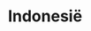 ---
title: "Indonesië"
introtext: "Indonesië, het land met schitterende stranden, meer dan 17.000 eilanden, de allermooiste duik- en snorkel plekken van de wereld, veel dichte regenwouden, meer vulkanen dan je kan tellen en erg uitgebreide flora en fauna. Verder heeft het land zó veel verschillende culturen, dieren, planten en eten waardoor je niet uitgekeken raakt. In dit prachtige land kan je bijvoorbeeld de Borobudur bezoeken op Java, surfen op Bali, snorkelen aan de kust van Lombok, of op hetzelfde eiland de Rinjani beklimmen, Chimpansees bezoeken op Sumatra of de Komodo eilanden bezoeken. Eigenlijk te veel om op te noemen."
introimage: "https://lh3.googleusercontent.com/_o8lPHC7dalNyVwiXLnj5akTsqpNTh4qmivMN08D3scRnAP_qrY1kOunKA7mBLI6Dh3lKUlVD3rOyfMN_ABCUHk2KInJuA8rpxQn_mhO8plx_RKhzH4x7tSh-mkYMZ31GJ28ZSy3ng=w800"
surface: "1.905.000"
inhabitants: "264.000.000"
rate: "17457,02"
valuta: "roepia"
need_to_know_text: ""
need_to_know_more_text: ""
fact_one_text: ""
fact_two_text: ""
bigmac_index: ""
images: "https://lh3.googleusercontent.com/qsFWZLIeKn_ibLJFIY7veCPStZXWGBOgwgpkeuglwUJ-VYf2VLL-odsN0zOeNQLvL-H2HyuBvy6A0akVATx3lMeeEOnVk_hcckGFjEGdyvA5Q_woK5ESFD12DCC6K1BIW8mqCpViuw=w800|https://lh3.googleusercontent.com/j74KD48DjXWCZ4z11wKbS6CRKTMK1yIQF9n_V-p6Ti7ZgpE7QIMRyquEtmRBtgWOMkoEOHcGzLFuscJoA03-k4B4TUZaxwBrLdWHvY9EAj2Z9nD858JxPXq-Lhq9kJzpFiT9L43BnQ=w800|https://lh3.googleusercontent.com/odMHN6-s7z25ftP_Qh1pFJfLU7ecLK2gcuIa-wGHcm3U1S0SykwXff1JoLbv5VTkdus-vt36Xu_KQbOIgDMd3_Ir8fgAU1p3q2lBHJ9d2jtSSKuzULA45onT8I0KEdDKzDgQb0lt9g=w800|https://lh3.googleusercontent.com/jrhCHsCtVT8lEHXDvr4qt37Wkl4M005WDS1c-B9nlrcSC7qNCkGVOcp006MDC3oy-ngJXd2mUUigLrE33D-OBQjLhAomcn6dA7G1OS__XJCyob6vQt9V8SgwvnhitHy5yfTGJPoZEQ=w800"
flight_button_title: "Check vluchtprijzen Indonesië"
flight_button_url: "https://lt45.net/c/?si=11986&li=1528136&wi=335922&ws=&dl=transport%2Fflights%2Fnl%2Fid%2F%3Flocale%3Dnl-NL%26currency%3DEUR%26market%3DNL"
inspiration_url: "https://partner.bol.com/click/click?p=2&t=url&s=1025999&f=TXL&url=https%3A%2F%2Fwww.bol.com%2Fnl%2Ff%2Flonely-planet-indonesia%2F37292043%2F&name=Indonesia%2012%20LP%2C%20Lonely%20Planet"
country_code: "id"
hotels_url: "https://www.booking.com/country/id.nl.html?aid=1837623"
continent: "Azië"
---